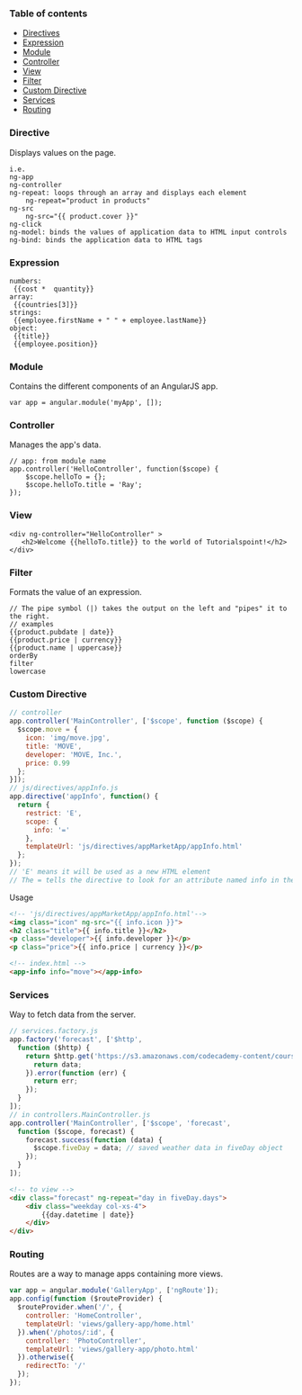 ### Table of contents
- [Directives](#directive)
- [Expression](#expression)
- [Module](#Module)
- [Controller](#Controller)
- [View](#View)
- [Filter](#Filter)
- [Custom Directive](#Custom-Directive)
- [Services](#Services)
- [Routing](#Routing)

### Directive
Displays values on the page.
```
i.e. 
ng-app 
ng-controller
ng-repeat: loops through an array and displays each element
    ng-repeat="product in products"
ng-src
    ng-src="{{ product.cover }}"
ng-click
ng-model: binds the values of application data to HTML input controls
ng-bind: binds the application data to HTML tags
```

### Expression
```
numbers:
 {{cost *  quantity}}
array:
 {{countries[3]}}
strings:
 {{employee.firstName + " " + employee.lastName}}
object:
 {{title}}
 {{employee.position}}
```

### Module
Contains the different components of an AngularJS app.
```
var app = angular.module('myApp', []);
```

### Controller
Manages the app's data.
```
// app: from module name
app.controller('HelloController', function($scope) {
    $scope.helloTo = {};
    $scope.helloTo.title = 'Ray';
});
```

### View
```
<div ng-controller="HelloController" >
   <h2>Welcome {{helloTo.title}} to the world of Tutorialspoint!</h2>
</div>
```

### Filter
Formats the value of an expression.
```
// The pipe symbol (|) takes the output on the left and "pipes" it to the right.
// examples
{{product.pubdate | date}}
{{product.price | currency}}
{{product.name | uppercase}}
orderBy
filter
lowercase
```

### Custom Directive
```JavaScript
// controller
app.controller('MainController', ['$scope', function ($scope) {
  $scope.move = {
    icon: 'img/move.jpg',
    title: 'MOVE',
    developer: 'MOVE, Inc.',
    price: 0.99
  };
}]);
// js/directives/appInfo.js
app.directive('appInfo', function() {
  return {
    restrict: 'E',
    scope: {
      info: '='
    },
    templateUrl: 'js/directives/appMarketApp/appInfo.html'
  };
});
// 'E' means it will be used as a new HTML element
// The = tells the directive to look for an attribute named info in the <app-info>
```
Usage
```html
<!-- 'js/directives/appMarketApp/appInfo.html'-->
<img class="icon" ng-src="{{ info.icon }}">
<h2 class="title">{{ info.title }}</h2>
<p class="developer">{{ info.developer }}</p>
<p class="price">{{ info.price | currency }}</p>

<!-- index.html -->
<app-info info="move"></app-info>
```

### Services
Way to fetch data from the server.
```JavaScript
// services.factory.js
app.factory('forecast', ['$http', 
  function ($http) {
    return $http.get('https://s3.amazonaws.com/codecademy-content/courses/ltp4/forecast-api/forecast.json').success(function (data) {
      return data;
    }).error(function (err) {
      return err;
    });
  }
]);
// in controllers.MainController.js
app.controller('MainController', ['$scope', 'forecast', 
  function ($scope, forecast) {
    forecast.success(function (data) {
      $scope.fiveDay = data; // saved weather data in fiveDay object
    });
  }
]);
```
```HTML
<!-- to view -->
<div class="forecast" ng-repeat="day in fiveDay.days">
    <div class="weekday col-xs-4">
        {{day.datetime | date}}
    </div>
</div>
```

### Routing
Routes are a way to manage apps containing more views.
```JavaScript
var app = angular.module('GalleryApp', ['ngRoute']);
app.config(function ($routeProvider) {
  $routeProvider.when('/', {
    controller: 'HomeController',
    templateUrl: 'views/gallery-app/home.html'
  }).when('/photos/:id', {
    controller: 'PhotoController',
    templateUrl: 'views/gallery-app/photo.html'
  }).otherwise({
    redirectTo: '/'
  });
});
```
